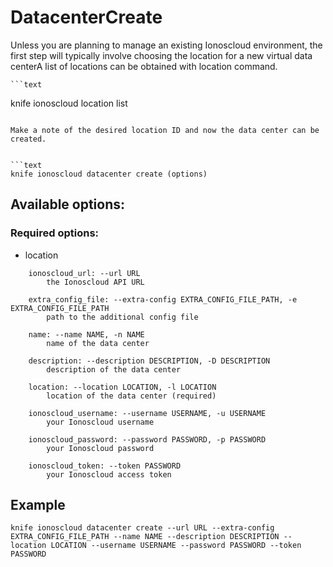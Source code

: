 # DatacenterCreate

Unless you are planning to manage an existing Ionoscloud environment, the first step will typically involve choosing the location for a new virtual data centerA list of locations can be obtained with location command.

	```text
knife ionoscloud location list
```

Make a note of the desired location ID and now the data center can be created.


```text
knife ionoscloud datacenter create (options)
```

## Available options:

### Required options:

* location

```text
    ionoscloud_url: --url URL
        the Ionoscloud API URL

    extra_config_file: --extra-config EXTRA_CONFIG_FILE_PATH, -e EXTRA_CONFIG_FILE_PATH
        path to the additional config file

    name: --name NAME, -n NAME
        name of the data center

    description: --description DESCRIPTION, -D DESCRIPTION
        description of the data center

    location: --location LOCATION, -l LOCATION
        location of the data center (required)

    ionoscloud_username: --username USERNAME, -u USERNAME
        your Ionoscloud username

    ionoscloud_password: --password PASSWORD, -p PASSWORD
        your Ionoscloud password

    ionoscloud_token: --token PASSWORD
        your Ionoscloud access token

```
## Example

```text
knife ionoscloud datacenter create --url URL --extra-config EXTRA_CONFIG_FILE_PATH --name NAME --description DESCRIPTION --location LOCATION --username USERNAME --password PASSWORD --token PASSWORD
```
